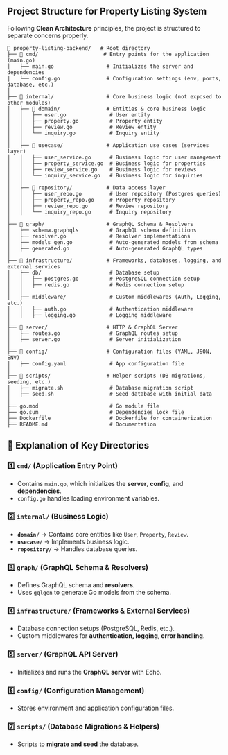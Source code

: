 ## Project Structure for Property Listing System

Following **Clean Architecture** principles, the project is structured to separate concerns properly.

```
📂 property-listing-backend/   # Root directory
├── 📂 cmd/                     # Entry points for the application (main.go)
│   ├── main.go                 # Initializes the server and dependencies
│   └── config.go               # Configuration settings (env, ports, database, etc.)
│
├── 📂 internal/                 # Core business logic (not exposed to other modules)
│   ├── 📂 domain/               # Entities & core business logic
│   │   ├── user.go              # User entity
│   │   ├── property.go          # Property entity
│   │   ├── review.go            # Review entity
│   │   └── inquiry.go           # Inquiry entity
│   │
│   ├── 📂 usecase/              # Application use cases (services layer)
│   │   ├── user_service.go      # Business logic for user management
│   │   ├── property_service.go  # Business logic for properties
│   │   ├── review_service.go    # Business logic for reviews
│   │   └── inquiry_service.go   # Business logic for inquiries
│   │
│   ├── 📂 repository/           # Data access layer
│   │   ├── user_repo.go         # User repository (Postgres queries)
│   │   ├── property_repo.go     # Property repository
│   │   ├── review_repo.go       # Review repository
│   │   └── inquiry_repo.go      # Inquiry repository
│
├── 📂 graph/                    # GraphQL Schema & Resolvers
│   ├── schema.graphqls          # GraphQL schema definitions
│   ├── resolver.go              # Resolver implementations
│   ├── models_gen.go            # Auto-generated models from schema
│   ├── generated.go             # Auto-generated GraphQL types
│
├── 📂 infrastructure/           # Frameworks, databases, logging, and external services
│   ├── db/                      # Database setup
│   │   ├── postgres.go          # PostgreSQL connection setup
│   │   ├── redis.go             # Redis connection setup
│   │
│   ├── middleware/              # Custom middlewares (Auth, Logging, etc.)
│   │   ├── auth.go              # Authentication middleware
│   │   ├── logging.go           # Logging middleware
│
├── 📂 server/                   # HTTP & GraphQL Server
│   ├── routes.go                # GraphQL routes setup
│   ├── server.go                # Server initialization
│
├── 📂 config/                   # Configuration files (YAML, JSON, ENV)
│   ├── config.yaml              # App configuration file
│
├── 📂 scripts/                  # Helper scripts (DB migrations, seeding, etc.)
│   ├── migrate.sh               # Database migration script
│   ├── seed.sh                  # Seed database with initial data
│
├── go.mod                       # Go module file
├── go.sum                       # Dependencies lock file
├── Dockerfile                   # Dockerfile for containerization
├── README.md                    # Documentation
```

## 📌 Explanation of Key Directories

### 1️⃣ `cmd/` (Application Entry Point)
- Contains `main.go`, which initializes the **server**, **config**, and **dependencies**.
- `config.go` handles loading environment variables.

### 2️⃣ `internal/` (Business Logic)
- **`domain/`** → Contains core entities like `User`, `Property`, `Review`.
- **`usecase/`** → Implements business logic.
- **`repository/`** → Handles database queries.

### 3️⃣ `graph/` (GraphQL Schema & Resolvers)
- Defines GraphQL schema and **resolvers**.
- Uses `gqlgen` to generate Go models from the schema.

### 4️⃣ `infrastructure/` (Frameworks & External Services)
- Database connection setups (PostgreSQL, Redis, etc.).
- Custom middlewares for **authentication, logging, error handling**.

### 5️⃣ `server/` (GraphQL API Server)
- Initializes and runs the **GraphQL server** with Echo.

### 6️⃣ `config/` (Configuration Management)
- Stores environment and application configuration files.

### 7️⃣ `scripts/` (Database Migrations & Helpers)
- Scripts to **migrate and seed** the database.

